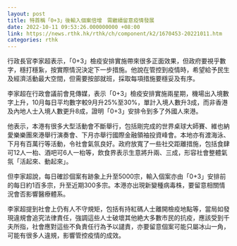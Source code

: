 ```yaml
---
layout: post
title: 特首稱「0+3」後輸入個案倍增　需繼續留意疫情發展
date: 2022-10-11 09:53:26.000000000 +08:00
link: https://news.rthk.hk/rthk/ch/component/k2/1670453-20221011.htm
categories: rthk
---
```


行政長官李家超表示，「0+3」檢疫安排實施帶來很多正面效果，但政府要視乎數字，穩打穩紥，按實際情況決定下一步措施。他說在管控到疫情時，希望給予民生及經濟活動最大空間，但需要按部就班，採取每項措施要穩妥及有序。

李家超在行政會議前會見傳媒，表示「0+3」檢疫安排實施兩星期，機場出入境數字上升，10月每日平均數字較9月升25%至30%，單計入境人數升3成，而非香港及內地人士入境人數更升8成，證明「0+3」安排令到多了外國人來港。

他表示，本港有很多大型活動會不斷舉行，包括剛完成的世界桌球大師賽、維也納愛樂樂團來港舉行演奏會、下月亦舉行國際金融領袖投資峰會。本地亦有渡海泳、下月有百萬行等活動，令社會氣氛良好。政府放寬了一些社交距離措施，包括食肆可12人一枱、酒吧可6人一枱等，飲食界表示生意將升兩、三成，形容社會整體氣氛「活起來、動起來」。

但李家超說，每日確診個案有跡象上升至5000宗，輸入個案亦由「0+3」安排前的每日約1百多宗，升至近期300多宗。本港亦出現新變種病毒株，要留意相關情況會否影響醫療體系。

李家超提到社會上仍有人不守規矩，包括有持紅碼人士離開檢疫地點等，當局如發現違規會追究法律責任，強調這些人士破壞其他絶大多數市民的抗疫，應該受到千夫所指，社會應對這些不負責任行為予以譴責，亦要留意個案可能只屬冰山一角，可能有很多人違規，影響管控疫情的成效。
